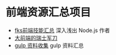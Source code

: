 # 前端资源汇总项目

- [fks前端技能汇总](https://github.com/JacksonTian/fks) 深入浅出 Node.js 作者
- [大前端的瑞士军刀](https://github.com/nieweidong/fetool)
- [gulp 资料收集](https://github.com/Platform-CUF/use-gulp) gulp 资料汇总
